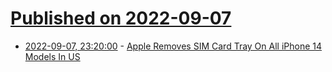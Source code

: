 # [Published on 2022-09-07](index.md)

* [2022-09-07, 23:20:00](https://apple.slashdot.org/story/22/09/07/2117241/apple-removes-sim-card-tray-on-all-iphone-14-models-in-us?utm_source=rss1.0mainlinkanon&utm_medium=feed) - [Apple Removes SIM Card Tray On All iPhone 14 Models In US](https://apple.slashdot.org/story/22/09/07/2117241/apple-removes-sim-card-tray-on-all-iphone-14-models-in-us?utm_source=rss1.0mainlinkanon&utm_medium=feed)
